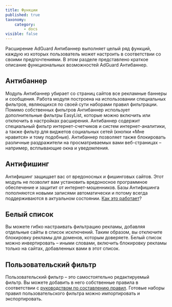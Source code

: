 ```yaml
---
title: Функции
published: true
taxonomy:
    category:
        - docs
visible: false
---
```


Расширение AdGuard Антибаннер выполняет целый ряд функций, каждую из которых пользователь может настроить в соответствии со своими предпочтениями. В этом разделе представлено краткое описание функциональных возможностей AdGuard Антибаннер.

## Антибаннер

Модуль Антибаннер убирает со страниц сайтов все рекламные баннеры и сообщения. Работа модуля построена на использовании специальных фильтров, являющихся по своей сути наборами правил фильтрации. Помимо собственных фильтров Антибаннер использует дополнительные фильтры EasyList, которые можно включить или отключить в настройках расширения. Антибаннер содержит специальный фильтр интернет-счетчиков и систем интернет-аналитики, а также фильтр для виджетов социальных сетей (кнопки «Мне нравится» и тому подобные). Антибаннер позволяет также блокировать различные раздражители на просматриваемых вами веб-страницах – например, всплывающие окна и уведомления.

## Антифишинг

Антифишинг защищает вас от вредоносных  и фишинговых сайтов. Этот модуль не позволит вам установить вредоносное программное обеспечение и защитит от интернет-мошенников. Базы Антифишинга пополняются новыми записями автоматически и потому всегда поддерживаются в актуальном состоянии. [Как это работает](https://adguard.com/ru/how-malware-blocked.html)?

## Белый список

Вы можете гибко настраивать фильтрацию рекламы, добавляя отдельные сайты в список исключений. Таким образом, вы отключите блокировку рекламы для доменов, которым доверяете. Белый список можно инвертировать – иными словами, включить блокировку рекламы только на сайтах, добавленных вами в этот список.

## Пользовательский фильтр

Пользовательский фильтр – это самостоятельно редактируемый фильтр. Вы можете добавить в него собственные правила в соответствии с [руководством по составлению правил](http://kb.adguard.com/ru/general/how-to-create-your-own-ad-filters). Готовые наборы правил пользовательского фильтра можно импортировать и экспортировать. 

